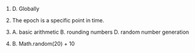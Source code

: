 1) D. Globally

2) The epoch is a specific point in time.

3) A. basic arithmetic
   B. rounding numbers
   D. random number generation

4) B. Math.random(20) + 10
